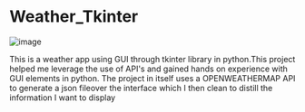 # Weather_Tkinter
![image](https://github.com/Sy-edUzair/Weather_Tkinter/assets/115092632/5e1eb1bc-b422-458d-910a-7e22013a2301)

This is a weather app using GUI through tkinter library in python.This project helped me leverage the use of API's and gained hands on experience with GUI elements in python.
The project in itself uses a OPENWEATHERMAP API to generate a json fileover the interface which I then clean to distill the information I want to display
